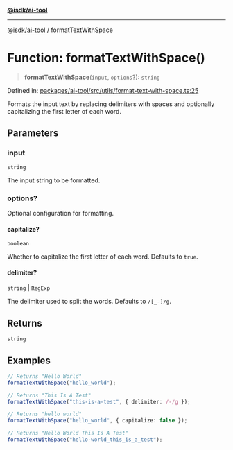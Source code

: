 [**@isdk/ai-tool**](../README.md)

***

[@isdk/ai-tool](../globals.md) / formatTextWithSpace

# Function: formatTextWithSpace()

> **formatTextWithSpace**(`input`, `options`?): `string`

Defined in: [packages/ai-tool/src/utils/format-text-with-space.ts:25](https://github.com/isdk/ai-tool.js/blob/62dd65284e1c50d2e8546a14ae292154369bdb2c/src/utils/format-text-with-space.ts#L25)

Formats the input text by replacing delimiters with spaces and optionally capitalizing the first letter of each word.

## Parameters

### input

`string`

The input string to be formatted.

### options?

Optional configuration for formatting.

#### capitalize?

`boolean`

Whether to capitalize the first letter of each word. Defaults to `true`.

#### delimiter?

`string` \| `RegExp`

The delimiter used to split the words. Defaults to `/[_-]/g`.

## Returns

`string`

## Examples

```ts
// Returns "Hello World"
formatTextWithSpace("hello_world");
```

```ts
// Returns "This Is A Test"
formatTextWithSpace("this-is-a-test", { delimiter: /-/g });
```

```ts
// Returns "hello world"
formatTextWithSpace("hello_world", { capitalize: false });
```

```ts
// Returns "Hello World This Is A Test"
formatTextWithSpace("hello-world_this_is_a_test");
```
